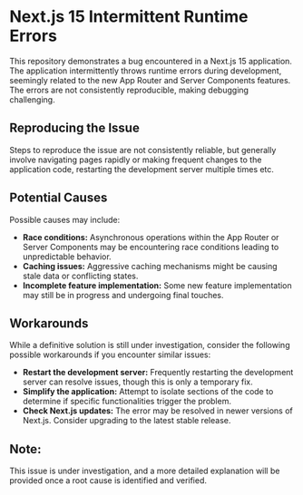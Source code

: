 # Next.js 15 Intermittent Runtime Errors

This repository demonstrates a bug encountered in a Next.js 15 application. The application intermittently throws runtime errors during development, seemingly related to the new App Router and Server Components features.  The errors are not consistently reproducible, making debugging challenging.

## Reproducing the Issue

Steps to reproduce the issue are not consistently reliable, but generally involve navigating pages rapidly or making frequent changes to the application code, restarting the development server multiple times etc. 

## Potential Causes

Possible causes may include:

* **Race conditions:** Asynchronous operations within the App Router or Server Components may be encountering race conditions leading to unpredictable behavior.
* **Caching issues:**  Aggressive caching mechanisms might be causing stale data or conflicting states.
* **Incomplete feature implementation:**  Some new feature implementation may still be in progress and undergoing final touches.

## Workarounds

While a definitive solution is still under investigation, consider the following possible workarounds if you encounter similar issues:

* **Restart the development server:**  Frequently restarting the development server can resolve issues, though this is only a temporary fix.
* **Simplify the application:** Attempt to isolate sections of the code to determine if specific functionalities trigger the problem.
* **Check Next.js updates:** The error may be resolved in newer versions of Next.js. Consider upgrading to the latest stable release.

## Note:

This issue is under investigation, and a more detailed explanation will be provided once a root cause is identified and verified.